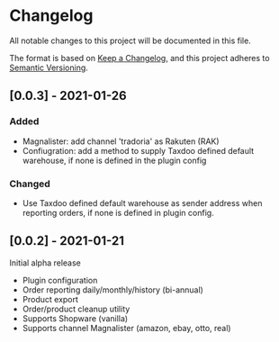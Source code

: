 # Changelog
All notable changes to this project will be documented in this file.

The format is based on [Keep a Changelog](https://keepachangelog.com/en/1.0.0/),
and this project adheres to [Semantic Versioning](https://semver.org/spec/v2.0.0.html).

## [0.0.3] - 2021-01-26
### Added
- Magnalister: add channel 'tradoria' as Rakuten (RAK)
- Confiugration: add a method to supply Taxdoo defined default warehouse, if none
is defined in the plugin config
### Changed
- Use Taxdoo defined default warehouse as sender address when reporting orders,
  if none is defined in plugin config.

## [0.0.2] - 2021-01-21
Initial alpha release
- Plugin configuration
- Order reporting daily/monthly/history (bi-annual)
- Product export
- Order/product cleanup utility
- Supports Shopware (vanilla)
- Supports channel Magnalister (amazon, ebay, otto, real)